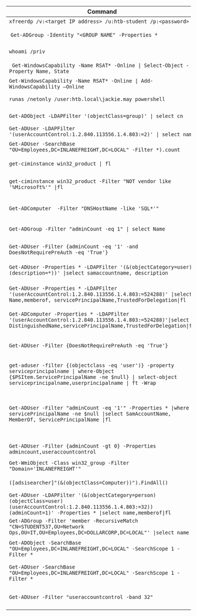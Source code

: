 | **Command** | **Description** |
| --------------|-------------------|
| `xfreerdp /v:<target IP address> /u:htb-student /p:<password>` | RDP to lab target |
| `Get-ADGroup -Identity "<GROUP NAME" -Properties *` | Get information about an AD group |
| `whoami /priv`                                      | View a user's current rights  |
| ` Get-WindowsCapability -Name RSAT* -Online \| Select-Object -Property Name, State` | Check if RSAT tools are installed |
| `Get-WindowsCapability -Name RSAT* -Online \| Add-WindowsCapability –Online` | Install all RSAT tools |
| `runas /netonly /user:htb.local\jackie.may powershell` | Run a utility as another user |
| `Get-ADObject -LDAPFilter '(objectClass=group)' \| select cn` | LDAP query to return all AD groups |
| `Get-ADUser -LDAPFilter '(userAccountControl:1.2.840.113556.1.4.803:=2)' \| select name` | List disabled users |
| `Get-ADUser -SearchBase "OU=Employees,DC=INLANEFREIGHT,DC=LOCAL" -Filter *).count` | Count all users in an OU |
| `get-ciminstance win32_product \| fl` | Query for installed software |
| `get-ciminstance win32_product -Filter "NOT vendor like '%Microsoft%'" \|fl` | Filter for installed software thats not Microsoft's
| `Get-ADComputer  -Filter "DNSHostName -like 'SQL*'"` | Get hostnames with the word "SQL" in their hostname |
| `Get-ADGroup -Filter "adminCount -eq 1" \| select Name` | Get all administrative groups |
| `Get-ADUser -Filter {adminCount -eq '1' -and DoesNotRequirePreAuth -eq 'True'}` | Find admin users that don't require Kerberos Pre-Auth |
| `Get-ADUser -Properties * -LDAPFilter '(&(objectCategory=user)(description=*))' \|select samaccountname, description` | Look for juicy stuffs in description field |
| `Get-ADUser -Properties * -LDAPFilter '(userAccountControl:1.2.840.113556.1.4.803:=524288)' \|select Name,memberof, servicePrincipalName,TrustedForDelegation\|fl` | Find user with trusted for delegation, unconstrained delegation|
| `Get-ADComputer -Properties * -LDAPFilter '(userAccountControl:1.2.840.113556.1.4.803:=524288)'\|select DistinguishedName,servicePrincipalName,TrustedForDelegation\|fl` | Get Computers with trusted for delagation |
| `Get-ADUser -Filter {DoesNotRequirePreAuth -eq 'True'}` | Find users that don't require Pre-Auth for ASREPRoastings and such|
| `get-aduser -filter {(objectclass -eq 'user')} -property serviceprincipalname \| where-Object {$PSItem.ServicePrincipalName -ne $null} \| select-object serviceprincipalname,userprincipalname \| ft -Wrap`| Find User with SPN set
| `Get-ADUser -Filter "adminCount -eq '1'" -Properties * \|where servicePrincipalName -ne $null \|select SamAccountName, MemberOf, ServicePrincipalName \|fl` | find all administrative users with the "servicePrincipalName" attribute set, meaning that they can likely be subject to a Kerberoasting attack.|
| `Get-ADUser -Filter {adminCount -gt 0} -Properties admincount,useraccountcontrol` | Enumerate UAC values for admin users |
| `Get-WmiObject -Class win32_group -Filter "Domain='INLANEFREIGHT'"` | Get AD groups using WMI |
| `([adsisearcher]"(&(objectClass=Computer))").FindAll()` | Use ADSI to search for all computers |
| `Get-ADUser -LDAPFilter '(&(objectCategory=person)(objectClass=user)(userAccountControl:1.2.840.113556.1.4.803:=32))(adminCount=1)' -Properties * \|select name,memberof\|fl`| Users with blank passwords |
| `Get-ADGroup -Filter 'member -RecursiveMatch "CN=STUDENT537,OU=Network Ops,OU=IT,OU=Employees,DC=DOLLARCORP,DC=LOCAL"' \|select name`|Get the user's group memberships |
| `Get-ADObject -SearchBase "OU=Employees,DC=INLANEFREIGHT,DC=LOCAL" -SearchScope 1 -Filter *`| Get all the object stuffs inside the stuffs...-Searchscope 0,1,2,3..|
| `Get-ADUser -SearchBase "OU=Employees,DC=INLANEFREIGHT,DC=LOCAL" -SearchScope 1 -Filter *`| Get all the user stuffs inside the stuffs...-Searchscope 0,1,2,3...|
| `Get-ADUser -Filter "useraccountcontrol -band 32"`| Get a user with PASSWD_NOTREQD UAC value set|
